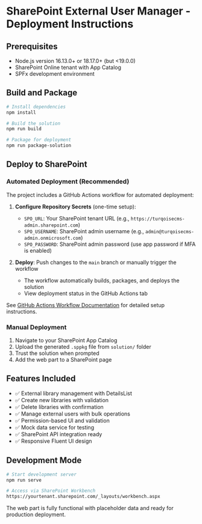 # SharePoint External User Manager - Deployment Instructions

## Prerequisites
- Node.js version 16.13.0+ or 18.17.0+ (but <19.0.0)
- SharePoint Online tenant with App Catalog
- SPFx development environment

## Build and Package
```bash
# Install dependencies
npm install

# Build the solution
npm run build

# Package for deployment
npm run package-solution
```

## Deploy to SharePoint

### Automated Deployment (Recommended)
The project includes a GitHub Actions workflow for automated deployment:

1. **Configure Repository Secrets** (one-time setup):
   - `SPO_URL`: Your SharePoint tenant URL (e.g., `https://turqoisecms-admin.sharepoint.com`)
   - `SPO_USERNAME`: SharePoint admin username (e.g., `admin@turqoisecms-admin.onmicrosoft.com`)
   - `SPO_PASSWORD`: SharePoint admin password (use app password if MFA is enabled)

2. **Deploy**: Push changes to the `main` branch or manually trigger the workflow
   - The workflow automatically builds, packages, and deploys the solution
   - View deployment status in the GitHub Actions tab

See [GitHub Actions Workflow Documentation](.github/workflows/README.md) for detailed setup instructions.

### Manual Deployment
1. Navigate to your SharePoint App Catalog
2. Upload the generated `.sppkg` file from `solution/` folder
3. Trust the solution when prompted
4. Add the web part to a SharePoint page

## Features Included
- ✅ External library management with DetailsList
- ✅ Create new libraries with validation
- ✅ Delete libraries with confirmation
- ✅ Manage external users with bulk operations
- ✅ Permission-based UI and validation
- ✅ Mock data service for testing
- ✅ SharePoint API integration ready
- ✅ Responsive Fluent UI design

## Development Mode
```bash
# Start development server
npm run serve

# Access via SharePoint Workbench
https://yourtenant.sharepoint.com/_layouts/workbench.aspx
```

The web part is fully functional with placeholder data and ready for production deployment.
